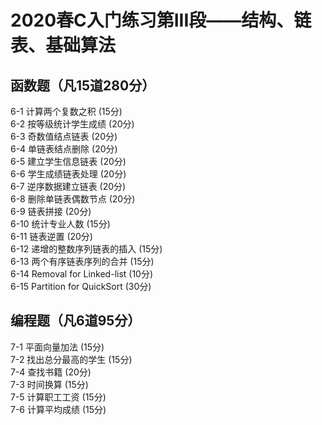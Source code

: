 # 2020春C入门练习第III段——结构、链表、基础算法

## 函数题（凡15道280分）
6-1 计算两个复数之积 (15分)    
6-2 按等级统计学生成绩 (20分)    
6-3 奇数值结点链表 (20分)    
6-4 单链表结点删除 (20分)    
6-5 建立学生信息链表 (20分)    
6-6 学生成绩链表处理 (20分)    
6-7 逆序数据建立链表 (20分)    
6-8 删除单链表偶数节点 (20分)    
6-9 链表拼接 (20分)    
6-10 统计专业人数 (15分)    
6-11 链表逆置 (20分)    
6-12 递增的整数序列链表的插入 (15分)    
6-13 两个有序链表序列的合并 (15分)    
6-14 Removal for Linked-list (10分)    
6-15 Partition for QuickSort (30分)    

## 编程题（凡6道95分）
7-1 平面向量加法 (15分)     
7-2 找出总分最高的学生 (15分)    
7-4 查找书籍 (20分)    
7-3 时间换算 (15分)    
7-5 计算职工工资 (15分)    
7-6 计算平均成绩 (15分)       
